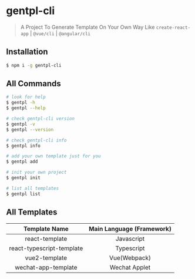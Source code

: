 # gentpl-cli

> A Project To Generate Template On Your Own Way Like `create-react-app` | `@vue/cli` | `@angular/cli`

## Installation

```bash
$ npm i -g gentpl-cli
```

## All Commands

```bash
# look for help
$ gentpl -h
$ gentpl --help

# check gentpl-cli version
$ gentpl -v
$ gentpl --version

# check gentpl-cli info
$ gentpl info

# add your own template just for you
$ gentpl add

# init your own project
$ gentpl init

# list all templates
$ gentpl list
```

## All Templates

|       Template Name       | Main Language (Framework) |
| :-----------------------: | :-----------------------: |
|      react-template       |        Javascript         |
| react-typescript-template |        Typescript         |
|       vue2-template       |       Vue(Webpack)        |
|    wechat-app-template    |       Wechat Applet       |
